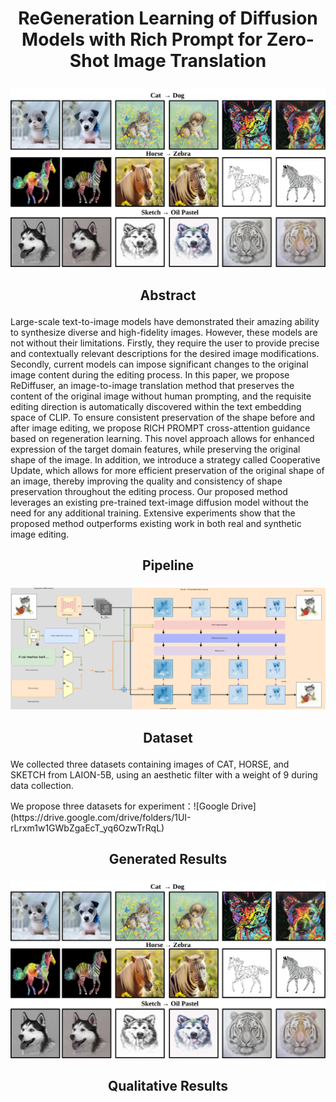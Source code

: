 # <p align="center">ReGeneration Learning of Diffusion Models with Rich Prompt for Zero-Shot Image Translation</p>
![show_res](.//fig//show_res.svg)
## <p align="center">Abstract</p>
   
<p>Large-scale text-to-image models have demonstrated their amazing ability to synthesize diverse and high-fidelity images. However, these models are not without their limitations. Firstly, they require the user to provide precise and contextually relevant descriptions for the desired image modifications. Secondly, current models can impose significant changes to the original image content during the editing process. In this paper, we propose ReDiffuser, an image-to-image translation method that preserves the content of the original image without human prompting, and the requisite editing direction is automatically discovered within the  text embedding space of CLIP. To ensure consistent preservation of the shape before and after image editing, we propose  RICH PROMPT cross-attention guidance based on regeneration learning. This novel approach allows for enhanced expression of the target domain features, while preserving the original shape of the image. In addition, we introduce a strategy called Cooperative Update, which allows for more efficient preservation of the original shape of an image, thereby improving the quality and consistency of shape preservation throughout the editing process. Our proposed method leverages an existing pre-trained text-image diffusion model without the need for any additional training. Extensive experiments show that the proposed method outperforms existing work in both real and synthetic image editing.</p>

## <p align="center">Pipeline</p>
![show_res](.//fig//framework.svg)

## <p align="center">Dataset</p>
<p>We collected three datasets containing images of CAT, HORSE, and SKETCH from LAION-5B, using an aesthetic filter with a weight of 9 during data collection. </p>
<p>We propose three datasets for experiment：![Google Drive](https://drive.google.com/drive/folders/1UI-rLrxm1w1GWbZgaEcT_yq6OzwTrRqL)</p>

## <p align="center">Generated  Results</p>
![show_res](.//fig//show_res.svg)
## <p align="center">Qualitative Results</p>
